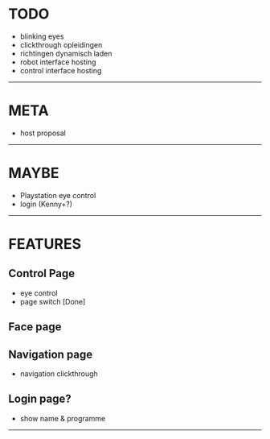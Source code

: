 # TODO
- blinking eyes
- clickthrough opleidingen
- richtingen dynamisch laden
- robot interface hosting
- control interface hosting
---
# META
- host proposal
---
# MAYBE
- Playstation eye control
- login (Kenny+?)
---
# FEATURES
## Control Page
- eye control
- page switch [Done]
## Face page
## Navigation page
- navigation clickthrough
## Login page?
- show name & programme
---